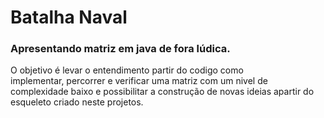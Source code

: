# Batalha Naval
### Apresentando matriz em java de fora lúdica. 
O objetivo é levar o entendimento partir do codigo como \
implementar, percorrer e verificar uma matriz com um nivel de \
complexidade baixo e possibilitar a construção de novas ideias apartir do \
esqueleto criado neste projetos.
